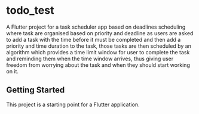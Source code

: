# todo_test

A Flutter project for a task scheduler app based on deadlines scheduling 
where task are organised based on priority and deadline as 
users are asked to add a task with the time before it must be completed and then add a priority 
and time duration to the task, those tasks are then scheduled by an algorithm which provides a time limit window 
for user to complete the task and reminding them when the time window arrives, thus giving user 
freedom from worrying about the task and when they should start working on it.

## Getting Started

This project is a starting point for a Flutter application.

